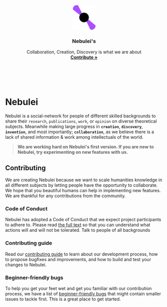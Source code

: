 <br />
<div align="center">
  <a href="https://github.com/Nebulei/nebulei">
    <img src="assets/nebulei-logo.png" alt="Logo" width="80" height="80">
  </a>

  <h3 align="center">Nebulei's</h3>

  <p align="center">
    Collaboration, Creation, Discovery is what we are about
    <br />
    <a href="https://github.com/Nebulei/nebulei/fork"><strong>Contribute »</strong></a>
  </p>

</div>

<br />
<br />

<p align="center">
  <a href="#"><img src="https://img.shields.io/github/issues/nebulei/nebulei" alt="" /></a>
  <a href="#"><img src="https://img.shields.io/github/forks/nebulei/nebulei" alt="" /></a>
  <a href="#"><img src="https://img.shields.io/github/stars/nebulei/nebulei" alt="" /></a>
  <a href="#"><img src="https://img.shields.io/github/contributors/nebulei/nebulei" alt="" /></a>
  <a href="#"><img src="https://img.shields.io/github/sponsors/nebulei?color=907AD6&label=Nebulei%20Sponsors" alt="" /></a>
</p>

# Nebulei

Nebulei is a social-network for people of different skilled backgrounds to share their `research`, `publications`, `work`, or `opinion` on diverse theoretical subjects. Meanwhile making large progress in **`creation`**, **`discovery`**, **`invention`**, and most importantly; **`collaboration`**, as we believe there is a lack of shared information & work among intellectuals of the world.

> **We are working hard on Nebulei's first version. If you are new to Nebulei, try experimenting on new features with us.**

## Contributing

We are creating Nebulei because we want to scale humanities knowledge in all different subjects by letting people have the opportunity to collaborate. We hope that you beautiful humans can help in implementing new features. We are thankful for any contributions from the community.

### Code of Conduct

Nebulei has adopted a Code of Conduct that we expect project participants to adhere to. Please read [the full text](https://github.com/nebulei/nebulei/blob/main/CODE_OF_CONDUCT.md) so that you can understand what actions will and will not be tolerated. Talk to people of all backgrounds

### Contributing guide

Read our [contributing guide](https://github.com/nebulei/nebulei/blob/main/CONTRIBUTING.md) to learn about our development process, how to propose bugfixes and improvements, and how to build and test your changes to Nebulei.

### Beginner-friendly bugs

To help you get your feet wet and get you familiar with our contribution process, we have a list of [beginner-friendly bugs](https://github.com/nebulei/nebulei/labels/good%20first%20issue) that might contain smaller issues to tackle first. This is a great place to get started.
